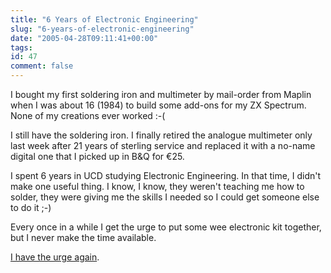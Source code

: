 ```yaml
---
title: "6 Years of Electronic Engineering"
slug: "6-years-of-electronic-engineering"
date: "2005-04-28T09:11:41+00:00"
tags:
id: 47
comment: false
---
```


<div style="clear:both;"></div>I bought my first soldering iron and multimeter by mail-order from Maplin when I was about 16 (1984) to build some add-ons for my ZX Spectrum. None of my creations ever worked :-(

I still have the soldering iron. I finally retired the analogue multimeter only last week after 21 years of sterling service and replaced it with a no-name digital one that I picked up in B&Q for &euro;25.

I spent 6 years in UCD studying Electronic Engineering. In that time, I didn't make one useful thing. I know, I know, they weren't teaching me how to solder, they were giving me the skills I needed so I could get someone else to do it ;-)

Every once in a while I get the urge to put some wee electronic kit together, but I never make the time available.

[I have the urge again](http://www.techdesign.be/projects/020/020.htm).
<div style="clear:both; padding-bottom: 0.25em;"></div>
